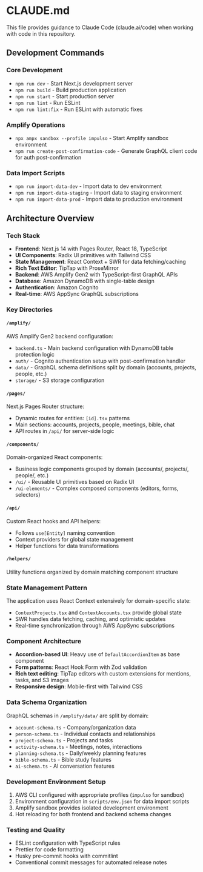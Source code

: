 # CLAUDE.md

This file provides guidance to Claude Code (claude.ai/code) when working with code in this repository.

## Development Commands

### Core Development

- `npm run dev` - Start Next.js development server
- `npm run build` - Build production application
- `npm run start` - Start production server
- `npm run lint` - Run ESLint
- `npm run lint:fix` - Run ESLint with automatic fixes

### Amplify Operations

- `npx ampx sandbox --profile impulso` - Start Amplify sandbox environment
- `npm run create-post-confirmation-code` - Generate GraphQL client code for auth post-confirmation

### Data Import Scripts

- `npm run import-data-dev` - Import data to dev environment
- `npm run import-data-staging` - Import data to staging environment
- `npm run import-data-prod` - Import data to production environment

## Architecture Overview

### Tech Stack

- **Frontend**: Next.js 14 with Pages Router, React 18, TypeScript
- **UI Components**: Radix UI primitives with Tailwind CSS
- **State Management**: React Context + SWR for data fetching/caching
- **Rich Text Editor**: TipTap with ProseMirror
- **Backend**: AWS Amplify Gen2 with TypeScript-first GraphQL APIs
- **Database**: Amazon DynamoDB with single-table design
- **Authentication**: Amazon Cognito
- **Real-time**: AWS AppSync GraphQL subscriptions

### Key Directories

#### `/amplify/`

AWS Amplify Gen2 backend configuration:

- `backend.ts` - Main backend configuration with DynamoDB table protection logic
- `auth/` - Cognito authentication setup with post-confirmation handler
- `data/` - GraphQL schema definitions split by domain (accounts, projects, people, etc.)
- `storage/` - S3 storage configuration

#### `/pages/`

Next.js Pages Router structure:

- Dynamic routes for entities: `[id].tsx` patterns
- Main sections: accounts, projects, people, meetings, bible, chat
- API routes in `/api/` for server-side logic

#### `/components/`

Domain-organized React components:

- Business logic components grouped by domain (accounts/, projects/, people/, etc.)
- `/ui/` - Reusable UI primitives based on Radix UI
- `/ui-elements/` - Complex composed components (editors, forms, selectors)

#### `/api/`

Custom React hooks and API helpers:

- Follows `use[Entity]` naming convention
- Context providers for global state management
- Helper functions for data transformations

#### `/helpers/`

Utility functions organized by domain matching component structure

### State Management Pattern

The application uses React Context extensively for domain-specific state:

- `ContextProjects.tsx` and `ContextAccounts.tsx` provide global state
- SWR handles data fetching, caching, and optimistic updates
- Real-time synchronization through AWS AppSync subscriptions

### Component Architecture

- **Accordion-based UI**: Heavy use of `DefaultAccordionItem` as base component
- **Form patterns**: React Hook Form with Zod validation
- **Rich text editing**: TipTap editors with custom extensions for mentions, tasks, and S3 images
- **Responsive design**: Mobile-first with Tailwind CSS

### Data Schema Organization

GraphQL schemas in `/amplify/data/` are split by domain:

- `account-schema.ts` - Company/organization data
- `person-schema.ts` - Individual contacts and relationships
- `project-schema.ts` - Projects and tasks
- `activity-schema.ts` - Meetings, notes, interactions
- `planning-schema.ts` - Daily/weekly planning features
- `bible-schema.ts` - Bible study features
- `ai-schema.ts` - AI conversation features

### Development Environment Setup

1. AWS CLI configured with appropriate profiles (`impulso` for sandbox)
2. Environment configuration in `scripts/env.json` for data import scripts
3. Amplify sandbox provides isolated development environment
4. Hot reloading for both frontend and backend schema changes

### Testing and Quality

- ESLint configuration with TypeScript rules
- Prettier for code formatting
- Husky pre-commit hooks with commitlint
- Conventional commit messages for automated release notes
